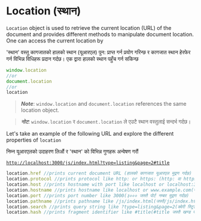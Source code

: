 # Location (स्थान)

`Location` object is used to retrieve the current location (URL) of the document and provides different methods to manipulate document location. One can access the current location by

'स्थान' वस्तु कागजातको हालको स्थान (यूआरएल) पुन: प्राप्त गर्न प्रयोग गरिन्छ र कागजात स्थान हेरफेर गर्न विभिन्न विधिहरू प्रदान गर्दछ। एक द्वारा हालको स्थान पहुँच गर्न सकिन्छ

```javascript
window.location
//or
document.location
//or
location
```

> _**Note**_: `window.location` and `document.location` references the same location object.

> _**नोट**_: `window.location` र `document.location` ले एउटै स्थान वस्तुलाई सन्दर्भ गर्दछ।

Let's take an example of the following URL and explore the different properties of `location`

निम्न यूआरएलको उदाहरण लिऔं र 'स्थान' को विभिन्न गुणहरू अन्वेषण गरौं

[`http://localhost:3000/js/index.html?type=listing&page=2#title`](http://localhost:8080/js/index.html?type=listing\&page=2#title)


```javascript
location.href //prints current document URL (हालको कागजात यूआरएल मुद्रण गर्दछ)
location.protocol //prints protocol like http: or https: (http: वा https: जस्तै प्रोटोकल मुद्रण गर्दछ:)
location.host //prints hostname with port like localhost or localhost:3000(लोकलहोस्ट वा लोकलहोस्ट जस्तै पोर्टसँग होस्टनाम मुद्रण गर्दछ:३०००)
location.hostname //prints hostname like localhost or www.example.com(स्थानीय होस्ट वा www.example.com जस्तै होस्टनाम मुद्रण गर्दछ)
location.port //prints port number like 3000(३००० जस्तै पोर्ट नम्बर मुद्रण गर्दछ)
location.pathname //prints pathname like /js/index.html(जस्तै/js/index.html जस्तै पाथनाम मुद्रण गर्दछ)
location.search //prints query string like ?type=listing&page=2(क्वेरी स्ट्रिङ मुद्रण गर्दछ जस्तै ?प्रकार=सूचीकरण र पृष्ठ=२)
location.hash //prints fragment identifier like #title(#title जस्तै खण्ड पहिचानकर्ता मुद्रण गर्दछ)
```
